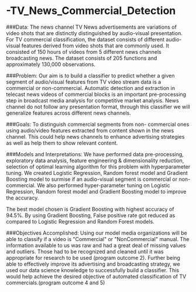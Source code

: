# -TV_News_Commercial_Detection
###Data:
The news channel TV News advertisements are variations of video shots that are distinctly
distinguished by audio-visual presentation. For TV commercial classification, the dataset
consists of different audio-visual features derived from video shots that are commonly used. It
consisted of 150 hours of videos from 5 different news channels broadcasting news. The
dataset consists of 205 functions and approximately 130,000 observations.

###Problem:
Our aim is to build a classifier to predict whether a given segment of audio/visual features
from TV video stream data is a commercial or non-commercial. Automatic detection and
extraction in telecast news videos of commercial blocks is an important pre-processing step in
broadcast media analysis for competitive market analysis. News channel do not follow any
presentation format, through this classifier we will generalize features across different news
channels.

###Goals:
To distinguish commercial segments from non- commercial ones using audio/video features
extracted from content shown in the news channel. This could help news channels to
enhance advertising strategies as well as help them to show relevant content.

###Models and Interpretations:
We have performed data pre-processing, exploratory data analysis, feature engineering &
dimensionality reduction, selection of optimal learning algorithm for this problem with
hyperparameter tuning. We created Logistic Regression, Random forest model and Gradient
Boosting model to surmise if an audio-visual segment is commercial or non-commercial. We
also performed hyper-parameter tuning on Logistic Regression, Random forest model and
Gradient Boosting model to improve the accuracy.

The best model chosen is Gradient Boosting with highest accuracy of 94.5%. By using Gradient
Boosting, False positive rate got reduced as compared to Logistic Regression and Random
Forest models.

###Objectives Accomplished:
Using our model media organizations will be able to classify if a video is "Commercial" or "NonCommercial" manual. The information available to us was raw and had a great deal of missing values and outliers. Those had to be recognized and cleaned until it was appropriate for research
to be used (program outcome 2). Further being able to effectively improve its advertising and
broadcasting strategy, we used our data science knowledge to successfully build a classifier. This
would help achieve the desired objective of automated classification of TV
commercials.(program outcome 4 and 5)
